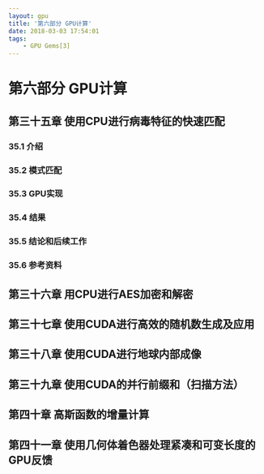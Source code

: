 ```yaml
---
layout: gpu
title: '第六部分 GPU计算'
date: 2018-03-03 17:54:01
tags:
	- GPU Gems[3]
---
```

# 第六部分 GPU计算
## 第三十五章 使用CPU进行病毒特征的快速匹配
### 35.1 介绍
### 35.2 模式匹配
### 35.3 GPU实现
### 35.4 结果
### 35.5 结论和后续工作
### 35.6 参考资料
## 第三十六章 用CPU进行AES加密和解密

## 第三十七章 使用CUDA进行高效的随机数生成及应用
## 第三十八章 使用CUDA进行地球内部成像
## 第三十九章 使用CUDA的并行前缀和（扫描方法）
## 第四十章 高斯函数的增量计算
## 第四十一章 使用几何体着色器处理紧凑和可变长度的GPU反馈